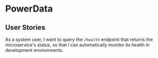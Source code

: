 # PowerData

## User Stories
As a system user, I want to query the `/health` endpoint that returns the microservice's status, so that I can automatically monitor its health in development environments.

